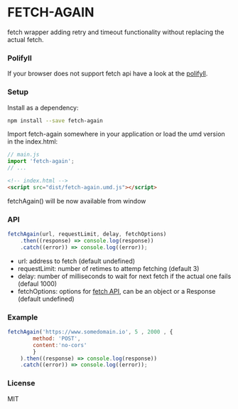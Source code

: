 # FETCH-AGAIN

fetch wrapper adding retry and timeout functionality without replacing the actual fetch.

### Polifyll

If your browser does not support fetch api have a look at the [polifyll](https://github.com/github/fetch).

### Setup
Install as a dependency:

```bash
npm install --save fetch-again
```

Import fetch-again somewhere in your application or load the umd version in the index.html:

```js
// main.js
import 'fetch-again';
// ...
```

```html
<!-- index.html -->
<script src="dist/fetch-again.umd.js"></script>
```

fetchAgain() will be now available from window

### API

```js
fetchAgain(url, requestLimit, delay, fetchOptions)
    .then((response) => console.log(response))
    .catch((error)) => console.log((error));
```
* url: address to fetch (default undefined)
* requestLimit: number of retimes to attemp fetching (default 3)
* delay: number of milliseconds to wait for next fetch if the actual one fails (defaul 1000)
* fetchOptions: options for [fetch API](https://github.github.io/fetch), can be an object or a Response (default undefined)

### Example

```js
fetchAgain('https://www.somedomain.io', 5 , 2000 , {
        method: 'POST',
        content:'no-cors'
        }
    ).then((response) => console.log(response))
    .catch((error)) => console.log((error));
```

### License

MIT